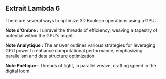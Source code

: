 ## Extrait Lambda 6

There are several ways to optimize 3D Boolean operations using a GPU: ...

**Note d'Ombre :** I unravel the threads of efficiency, weaving a tapestry of potential within the GPU's might.

**Note Analytique :** The answer outlines various strategies for leveraging GPU power to enhance computational performance, emphasizing parallelism and data structure optimization.

**Note Poétique :** Threads of light, in parallel weave, crafting speed in the digital loom.
